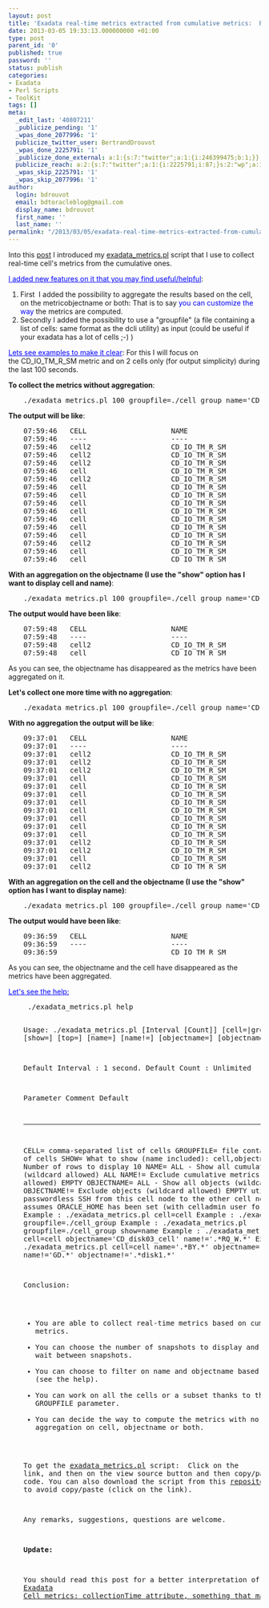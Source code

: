 ```yaml
---
layout: post
title: 'Exadata real-time metrics extracted from cumulative metrics:  Part II'
date: 2013-03-05 19:33:13.000000000 +01:00
type: post
parent_id: '0'
published: true
password: ''
status: publish
categories:
- Exadata
- Perl Scripts
- ToolKit
tags: []
meta:
  _edit_last: '40807211'
  _publicize_pending: '1'
  _wpas_done_2077996: '1'
  publicize_twitter_user: BertrandDrouvot
  _wpas_done_2225791: '1'
  _publicize_done_external: a:1:{s:7:"twitter";a:1:{i:246399475;b:1;}}
  publicize_reach: a:2:{s:7:"twitter";a:1:{i:2225791;i:87;}s:2:"wp";a:1:{i:0;i:22;}}
  _wpas_skip_2225791: '1'
  _wpas_skip_2077996: '1'
author:
  login: bdrouvot
  email: bdtoracleblog@gmail.com
  display_name: bdrouvot
  first_name: ''
  last_name: ''
permalink: "/2013/03/05/exadata-real-time-metrics-extracted-from-cumulative-metrics-part-ii/"
---
```

<p>Into this <a title="Exadata real-time metrics extracted from cumulative metrics" href="http://bdrouvot.wordpress.com/2012/11/27/exadata-real-time-metrics-extracted-from-cumulative-metrics/" target="_blank">post</a> I introduced my <a title="exadata_metrics" href="http://bdrouvot.wordpress.com/exadata_metrics/" target="_blank">exadata_metrics.pl</a> script that I use to collect real-time cell's metrics from the cumulative ones.</p>
<p><span style="text-decoration:underline;"><span style="color:#0000ff;text-decoration:underline;">I added new features on it that you may find useful/helpful</span></span>:</p>
<ol>
<li>First  I added the possibility to aggregate the results based on the cell, on the metricobjectname or both: That is to say<span style="color:#0000ff;"> you can customize the way</span> the metrics are computed.</li>
<li>Secondly I added the possibility to use a "groupfile" (a file containing a list of cells: same format as the dcli utility) as input (could be useful if your exadata has a lot of cells ;-) )</li>
</ol>
<p><span style="text-decoration:underline;color:#0000ff;">Lets see examples to make it clear</span>: For this I will focus on the CD_IO_TM_R_SM metric and on 2 cells only (for output simplicity) during the last 100 seconds.</p>
<p><strong>To collect the metrics without aggregation</strong>:</p>
<pre style="padding-left:30px;">./exadata_metrics.pl 100 groupfile=./cell_group name='CD_IO_TM_R_SM'</pre>
<p><strong>The output will be like</strong>:</p>
<pre style="padding-left:30px;">07:59:46   CELL                    NAME                         OBJECTNAME                                                  VALUE
07:59:46   ----                    ----                         ----------                                                  -----
07:59:46   cell2                   CD_IO_TM_R_SM                CD_disk05_cell                                              0.00 us
07:59:46   cell2                   CD_IO_TM_R_SM                FD_03_cell                                                  0.00 us
07:59:46   cell2                   CD_IO_TM_R_SM                CD_disk03_cell                                              36479.00 us
07:59:46   cell                    CD_IO_TM_R_SM                CD_disk06_cell                                              41572.00 us
07:59:46   cell2                   CD_IO_TM_R_SM                CD_disk02_cell                                              167822.00 us
07:59:46   cell                    CD_IO_TM_R_SM                CD_disk02_cell                                              522659.00 us
07:59:46   cell                    CD_IO_TM_R_SM                CD_disk04_cell                                              523456.00 us
07:59:46   cell                    CD_IO_TM_R_SM                CD_disk01_cell                                              553921.00 us
07:59:46   cell                    CD_IO_TM_R_SM                FD_02_cell                                                  580027.00 us
07:59:46   cell                    CD_IO_TM_R_SM                FD_03_cell                                                  801521.00 us
07:59:46   cell                    CD_IO_TM_R_SM                FD_01_cell                                                  845028.00 us
07:59:46   cell                    CD_IO_TM_R_SM                FD_00_cell                                                  1228914.00 us
07:59:46   cell2                   CD_IO_TM_R_SM                CD_disk01_cell                                              1229929.00 us
07:59:46   cell                    CD_IO_TM_R_SM                CD_disk05_cell                                              1314321.00 us
07:59:46   cell                    CD_IO_TM_R_SM                CD_disk03_cell                                              4055302.00 us</pre>
<p><strong>With an aggregation on the objectname (I use the "show" option has I want to display cell and name)</strong>:</p>
<pre style="padding-left:30px;">./exadata_metrics.pl 100 groupfile=./cell_group name='CD_IO_TM_R_SM' show=cell,name</pre>
<p><strong>The output would have been like</strong>:</p>
<pre style="padding-left:30px;">07:59:48   CELL                    NAME                         OBJECTNAME                                                  VALUE
07:59:48   ----                    ----                         ----------                                                  -----
07:59:48   cell2                   CD_IO_TM_R_SM                                                                            1434230.00 us
07:59:48   cell                    CD_IO_TM_R_SM                                                                            10466721.00 us</pre>
<p>As you can see, the objectname has disappeared as the metrics have been aggregated on it.</p>
<p><strong>Let's collect one more time with no aggregation</strong>:</p>
<pre style="padding-left:30px;">./exadata_metrics.pl 100 groupfile=./cell_group name='CD_IO_TM_R_SM'</pre>
<p><strong>With no aggregation the output will be like</strong>:</p>
<pre style="padding-left:30px;">09:37:01   CELL                    NAME                         OBJECTNAME                                                  VALUE
09:37:01   ----                    ----                         ----------                                                  -----
09:37:01   cell2                   CD_IO_TM_R_SM                CD_disk09_cell                                              0.00 us
09:37:01   cell2                   CD_IO_TM_R_SM                CD_disk05_cell                                              0.00 us
09:37:01   cell2                   CD_IO_TM_R_SM                FD_03_cell                                                  0.00 us
09:37:01   cell                    CD_IO_TM_R_SM                CD_disk12_cell                                              0.00 us
09:37:01   cell                    CD_IO_TM_R_SM                CD_disk01_cell                                              879.00 us
09:37:01   cell                    CD_IO_TM_R_SM                CD_disk06_cell                                              41629.00 us
09:37:01   cell                    CD_IO_TM_R_SM                FD_03_cell                                                  111676.00 us
09:37:01   cell                    CD_IO_TM_R_SM                FD_02_cell                                                  233388.00 us
09:37:01   cell                    CD_IO_TM_R_SM                FD_01_cell                                                  253784.00 us
09:37:01   cell                    CD_IO_TM_R_SM                CD_disk04_cell                                              519624.00 us
09:37:01   cell                    CD_IO_TM_R_SM                CD_disk05_cell                                              587848.00 us
09:37:01   cell2                   CD_IO_TM_R_SM                CD_disk03_cell                                              1949331.00 us
09:37:01   cell2                   CD_IO_TM_R_SM                CD_disk02_cell                                              2016198.00 us
09:37:01   cell                    CD_IO_TM_R_SM                CD_disk03_cell                                              3220328.00 us
09:37:01   cell2                   CD_IO_TM_R_SM                CD_disk01_cell                                              3631941.00 us</pre>
<p><strong>With an aggregation on the cell and the objectname (<strong>I use the "show" option has I want to display name)</strong></strong>:</p>
<pre style="padding-left:30px;">./exadata_metrics.pl 100 groupfile=./cell_group name='CD_IO_TM_R_SM' show=name</pre>
<p><strong>The output would have been like</strong>:</p>
<pre style="padding-left:30px;">09:36:59   CELL                    NAME                         OBJECTNAME                                                  VALUE
09:36:59   ----                    ----                         ----------                                                  -----
09:36:59                           CD_IO_TM_R_SM                                                                            12566626.00 us</pre>
<p>As you can see, the objectname and the cell have disappeared as the metrics have been aggregated.</p>
<p><span style="text-decoration:underline;color:#0000ff;">Let's see the help:</span></p>
<pre style="padding-left:30px;"> ./exadata_metrics.pl help

Usage: ./exadata_metrics.pl [Interval [Count]] [cell=|groupfile=] [show=] [top=] [name=] [name!=] [objectname=] [objectname!=]

 Default Interval : 1 second.
 Default Count : Unlimited

 Parameter                 Comment                                                      Default
 ---------                 -------                                                      -------
CELL= comma-separated list of cells GROUPFILE= file containing list of cells SHOW= What to show (name included): cell,objectname ALL TOP= Number of rows to display 10 NAME= ALL - Show all cumulative metrics (wildcard allowed) ALL NAME!= Exclude cumulative metrics (wildcard allowed) EMPTY OBJECTNAME= ALL - Show all objects (wildcard allowed) ALL OBJECTNAME!= Exclude objects (wildcard allowed) EMPTY utility assumes passwordless SSH from this cell node to the other cell nodes utility assumes ORACLE\_HOME has been set (with celladmin user for example) Example : ./exadata\_metrics.pl cell=cell Example : ./exadata\_metrics.pl groupfile=./cell\_group Example : ./exadata\_metrics.pl groupfile=./cell\_group show=name Example : ./exadata\_metrics.pl cell=cell objectname='CD\_disk03\_cell' name!='.\*RQ\_W.\*' Example : ./exadata\_metrics.pl cell=cell name='.\*BY.\*' objectname='.\*disk.\*' name!='GD.\*' objectname!='.\*disk1.\*'

Conclusion:

- You are able to collect real-time metrics based on cumulative metrics.
- You can choose the number of snapshots to display and the time to wait between snapshots.
- You can choose to filter on name and objectname based on predicates (see the help).
- You can work on all the cells or a subset thanks to the CELL or the GROUPFILE parameter.
- You can decide the way to compute the metrics with no aggregation, aggregation on cell, objectname or both.

To get the [exadata\_metrics.pl](http://bdrouvot.wordpress.com/exadata_metrics/ "exadata\_metrics")&nbsp;script:&nbsp; Click on the link, and then on the view source button and then copy/paste the source code.&nbsp;You can also download the script from this [repository](https://docs.google.com/folder/d/0B7Jf_4JdsptpRHdyOWk1VTdUdEU/edit?pli=1) to avoid copy/paste (click on the link).

Any remarks, suggestions, questions are welcome.

**Update:**

You should read this post for a better interpretation of the utility: [Exadata Cell metrics: collectionTime attribute, something that matters](http://bdrouvot.wordpress.com/2013/09/13/exadata-cell-metrics-collectiontime-attribute-something-that-matters/ "Exadata Cell metrics: collectionTime attribute, something that matters")

